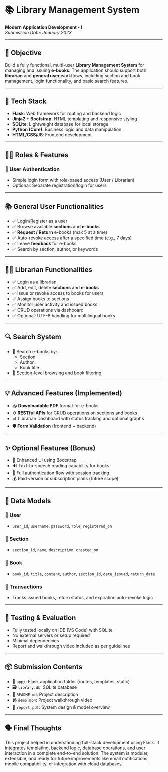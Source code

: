 # 📚 Library Management System  
**Modern Application Development - I**  
*Submission Date: January 2023*

---

## 🧩 Objective

Build a fully functional, multi-user **Library Management System** for managing and issuing **e-books**. The application should support both **librarian** and **general user** workflows, including section and book management, login functionality, and basic search features.

---

## 🔧 Tech Stack

- **Flask**: Web framework for routing and backend logic  
- **Jinja2 + Bootstrap**: HTML templating and responsive styling  
- **SQLite**: Lightweight database for local storage  
- **Python (Core)**: Business logic and data manipulation  
- **HTML/CSS/JS**: Frontend development  

---

## 🧑‍💼 Roles & Features

### 🔐 User Authentication
- Simple login form with role-based access (User / Librarian)
- Optional: Separate registration/login for users

---

## 📚 General User Functionalities

- ✅ Login/Register as a user  
- ✅ Browse available **sections** and **e-books**  
- ✅ **Request / Return** e-books (max 5 at a time)  
- ✅ Auto-revoke access after a specified time (e.g., 7 days)  
- ✅ Leave **feedback** for e-books  
- ✅ Search by section, author, or keywords

---

## 🧑‍🏫 Librarian Functionalities

- ✅ Login as a librarian  
- ✅ Add, edit, delete **sections** and **e-books**  
- ✅ Issue or revoke access to books for users  
- ✅ Assign books to sections  
- ✅ Monitor user activity and issued books  
- ✅ CRUD operations via dashboard  
- ✅ Optional: UTF-8 handling for multilingual books  

---

## 🔍 Search System

- 🔎 Search e-books by:
  - Section
  - Author
  - Book title  
- 🔎 Section-level browsing and book filtering

---

## 💡 Advanced Features (Implemented)

- 📥 **Downloadable PDF** format for e-books  
- ⚙️ **RESTful APIs** for CRUD operations on sections and books  
- 📊 Librarian Dashboard with status tracking and optional graphs  
- 🛡️ **Form Validation** (frontend + backend)

---

## ✨ Optional Features (Bonus)

- 🎨 Enhanced UI using Bootstrap  
- 🔊 Text-to-speech reading capability for books  
- 🔐 Full authentication flow with session tracking  
- 💰 Paid version or subscription plans (future scope)

---

## 🧱 Data Models

### 👤 User
- `user_id`, `username`, `password`, `role`, `registered_on`

### 📁 Section
- `section_id`, `name`, `description`, `created_on`

### 📖 Book
- `book_id`, `title`, `content`, `author`, `section_id`, `date_issued`, `return_date`

### 🔄 Transactions
- Tracks issued books, return status, and expiration auto-revoke logic

---

## 🧪 Testing & Evaluation

- Fully tested locally on IDE (VS Code) with SQLite
- No external servers or setup required
- Minimal dependencies
- Report and walkthrough video included as per guidelines

---

## 📦 Submission Contents

- 📁 `app/`: Flask application folder (routes, templates, static)  
- 🗃️ `library.db`: SQLite database  
- 📄 `README.md`: Project description  
- 📹 `demo.mp4`: Project walkthrough video  
- 📄 `report.pdf`: System design & model overview  

---

## 🗣️ Final Thoughts

This project helped in understanding full-stack development using Flask. It integrates templating, backend logic, database operations, and user interaction in a complete end-to-end solution. The system is modular, extensible, and ready for future improvements like email notifications, mobile compatibility, or integration with cloud databases.


